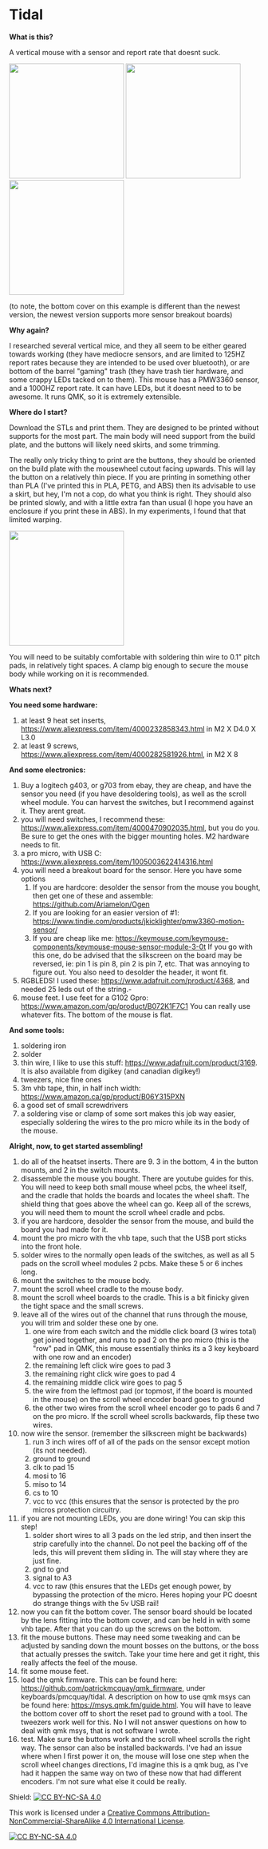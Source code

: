 # Tidal

**What is this?**

A vertical mouse with a sensor and report rate that doesnt suck.

<img src="https://user-images.githubusercontent.com/60482558/184889012-e802225c-90c1-4e23-8474-9f53ecea9dff.png" height="230"> <img src="https://user-images.githubusercontent.com/60482558/185208380-d320a7cb-e078-474e-af08-3384783d78df.png" height="230"> <img src="https://user-images.githubusercontent.com/60482558/185208451-0a71bb99-5001-4fe7-8753-b52eb4c2303a.png" height="230">

(to note, the bottom cover on this example is different than the newest version, the newest version supports more sensor breakout boards)

**Why again?**

I researched several vertical mice, and they all seem to be either geared towards working (they have mediocre sensors, and are limited to 125HZ report rates because they are intended to be used over bluetooth), or are bottom of the barrel "gaming" trash (they have trash tier hardware, and some crappy LEDs tacked on to them). This mouse has a PMW3360 sensor, and a 1000HZ report rate. It can have LEDs, but it doesnt need to to be awesome. It runs QMK, so it is extremely extensible.

**Where do I start?**

Download the STLs and print them. They are designed to be printed without supports for the most part. The main body will need support from the build plate, and the buttons will likely need skirts, and some trimming.

The really only tricky thing to print are the buttons, they should be oriented on the build plate with the mousewheel cutout facing upwards. This will lay the button on a relatively thin piece. If you are printing in something other than PLA (I've printed this in PLA, PETG, and ABS) then its advisable to use a skirt, but hey, I'm not a cop, do what you think is right. They should also be printed slowly, and with a little extra fan than usual (I hope you have an enclosure if you print these in ABS). In my experiments, I found that that limited warping.

<img src="https://user-images.githubusercontent.com/60482558/185725709-8130b86a-ec81-4335-8262-8b37a3b8504a.png" height="230">

You will need to be suitably comfortable with soldering thin wire to 0.1" pitch pads, in relatively tight spaces. A clamp big enough to secure the mouse body while working on it is recommended.

**Whats next?**

**You need some hardware:**

1. at least 9 heat set inserts, https://www.aliexpress.com/item/4000232858343.html in M2 X D4.0 X L3.0
2. at least 9 screws, https://www.aliexpress.com/item/4000282581926.html, in M2 X 8

**And some electronics:**

1. Buy a logitech g403, or g703 from ebay, they are cheap, and have the sensor you need (if you have desoldering tools), as well as the scroll wheel module. You can harvest the switches, but I recommend against it. They arent great.
2. you will need switches, I recommend these: https://www.aliexpress.com/item/4000470902035.html, but you do you. Be sure to get the ones with the bigger mounting holes. M2 hardware needs to fit.
3. a pro micro, with USB C: https://www.aliexpress.com/item/1005003622414316.html
4. you will need a breakout board for the sensor. Here you have some options
    1. If you are hardcore: desolder the sensor from the mouse you bought, then get one of these and assemble: https://github.com/Ariamelon/Ogen
    2. If you are looking for an easier version of #1: https://www.tindie.com/products/jkicklighter/pmw3360-motion-sensor/
    3. If you are cheap like me: https://keymouse.com/keymouse-components/keymouse-mouse-sensor-module-3-0t If you go with this one, do be advised that the silkscreen on the board may be reversed, ie: pin 1 is pin 8, pin 2 is pin 7, etc. That was annoying to figure out. You also need to desolder the header, it wont fit.
5. RGBLEDS! I used these: https://www.adafruit.com/product/4368, and needed 25 leds out of the string.-
6. mouse feet. I use feet for a G102 Gpro: https://www.amazon.com/gp/product/B072K1F7C1 You can really use whatever fits. The bottom of the mouse is flat.
    
**And some tools:**

1. soldering iron
2. solder
3. thin wire, I like to use this stuff: https://www.adafruit.com/product/3169. It is also available from digikey (and canadian digikey!)
4. tweezers, nice fine ones
5. 3m vhb tape, thin, in half inch width: https://www.amazon.ca/gp/product/B06Y315PXN
6. a good set of small screwdrivers
7. a soldering vise or clamp of some sort makes this job way easier, especially soldering the wires to the pro micro while its in the body of the mouse.

**Alright, now, to get started assembling!**

1. do all of the heatset inserts. There are 9. 3 in the bottom, 4 in the button mounts, and 2 in the switch mounts.
2. disassemble the mouse you bought. There are youtube guides for this. You will need to keep both small mouse wheel pcbs, the wheel itself, and the cradle that holds the boards and locates the wheel shaft. The shield thing that goes above the wheel can go. Keep all of the screws, you will need them to mount the scroll wheel cradle and pcbs.
3. if you are hardcore, desolder the sensor from the mouse, and build the board you had made for it.
4. mount the pro micro with the vhb tape, such that the USB port sticks into the front hole.
5. solder wires to the normally open leads of the switches, as well as all 5 pads on the scroll wheel modules 2 pcbs. Make these 5 or 6 inches long.
6. mount the switches to the mouse body.
7. mount the scroll wheel cradle to the mouse body.
8. mount the scroll wheel boards to the cradle. This is a bit finicky given the tight space and the small screws.
9. leave all of the wires out of the channel that runs through the mouse, you will trim and solder these one by one.
    1. one wire from each switch and the middle click board (3 wires total) get joined together, and runs to pad 2 on the pro micro (this is the "row" pad in QMK, this mouse essentially thinks its a 3 key keyboard with one row and an encoder)
    2. the remaining left click wire goes to pad 3
    3. the remaining right click wire goes to pad 4
    4. the remaining middle click wire goes to pag 5
    5. the wire from the leftmost pad (or topmost, if the board is mounted in the mouse) on the scroll wheel encoder board goes to ground
    6. the other two wires from the scroll wheel encoder go to pads 6 and 7 on the pro micro. If the scroll wheel scrolls backwards, flip these two wires.
10. now wire the sensor. (remember the silkscreen might be backwards)
    1. run 3 inch wires off of all of the pads on the sensor except motion (its not needed).
    2. ground to ground
    3. clk to pad 15
    4. mosi to 16
    5. miso to 14
    6. cs to 10
    7. vcc to vcc (this ensures that the sensor is protected by the pro micros protection circuitry.
11. if you are not mounting LEDs, you are done wiring! You can skip this step!
    1. solder short wires to all 3 pads on the led strip, and then insert the strip carefully into the channel. Do not peel the backing off of the leds, this will prevent them sliding in. The will stay where they are just fine.
    2. gnd to gnd
    3. signal to A3
    4. vcc to raw (this ensures that the LEDs get enough power, by bypassing the protection of the micro. Heres hoping your PC doesnt do strange things with the 5v USB rail!
12. now you can fit the bottom cover. The sensor board should be located by the lens fitting into the bottom cover, and can be held in with some vhb tape. After that you can do up the screws on the bottom.
13. fit the mouse buttons. These may need some tweaking and can be adjusted by sanding down the mount bosses on the buttons, or the boss that actually presses the switch. Take your time here and get it right, this really affects the feel of the mouse.
14. fit some mouse feet.
15. load the qmk firmware. This can be found here: https://github.com/patrickmcquay/qmk_firmware, under keyboards/pmcquay/tidal. A description on how to use qmk msys can be found here: https://msys.qmk.fm/guide.html. You will have to leave the bottom cover off to short the reset pad to ground with a tool. The tweezers work well for this. No I will not answer questions on how to deal with qmk msys, that is not software I wrote.
16. test. Make sure the buttons work and the scroll wheel scrolls the right way. The sensor can also be installed backwards. I've had an issue where when I first power it on, the mouse will lose one step when the scroll wheel changes directions, I'd imagine this is a qmk bug, as I've had it happen the same way on two of these now that had different encoders. I'm not sure what else it could be really.
    

Shield: [![CC BY-NC-SA 4.0][cc-by-nc-sa-shield]][cc-by-nc-sa]

This work is licensed under a
[Creative Commons Attribution-NonCommercial-ShareAlike 4.0 International License][cc-by-nc-sa].

[![CC BY-NC-SA 4.0][cc-by-nc-sa-image]][cc-by-nc-sa]

[cc-by-nc-sa]: http://creativecommons.org/licenses/by-nc-sa/4.0/
[cc-by-nc-sa-image]: https://licensebuttons.net/l/by-nc-sa/4.0/88x31.png
[cc-by-nc-sa-shield]: https://img.shields.io/badge/License-CC%20BY--NC--SA%204.0-lightgrey.svg
